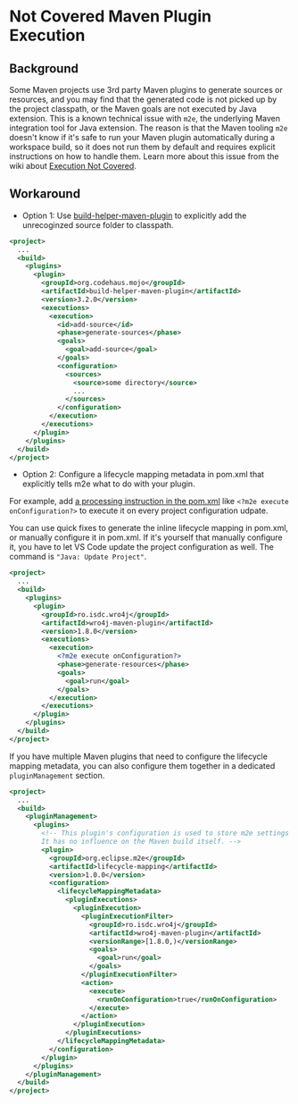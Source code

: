 # Not Covered Maven Plugin Execution

## Background
Some Maven projects use 3rd party Maven plugins to generate sources or resources, and you may find that the generated code is not picked up by the project classpath, or the Maven goals are not executed by Java extension. This is a known technical issue with `m2e`, the underlying Maven integration tool for Java extension. The reason is that the Maven tooling `m2e` doesn't know if it's safe to run your Maven plugin automatically during a workspace build, so it does not run them by default and requires explicit instructions on how to handle them. Learn more about this issue from the wiki about [Execution Not Covered](https://www.eclipse.org/m2e/documentation/m2e-execution-not-covered.html).

## Workaround
- Option 1: Use [build-helper-maven-plugin](http://www.mojohaus.org/build-helper-maven-plugin/usage.html) to explicitly add the unrecoginzed source folder to classpath.

```xml
<project>
  ...
  <build>
    <plugins>
      <plugin>
        <groupId>org.codehaus.mojo</groupId>
        <artifactId>build-helper-maven-plugin</artifactId>
        <version>3.2.0</version>
        <executions>
          <execution>
            <id>add-source</id>
            <phase>generate-sources</phase>
            <goals>
              <goal>add-source</goal>
            </goals>
            <configuration>
              <sources>
                <source>some directory</source>
                ...
              </sources>
            </configuration>
          </execution>
        </executions>
      </plugin>
    </plugins>
  </build>
</project>
```

- Option 2: Configure a lifecycle mapping metadata in pom.xml that explicitly tells m2e what to do with your plugin.

For example, add [a processing instruction in the pom.xml](https://www.eclipse.org/m2e/documentation/release-notes-17.html#new-syntax-for-specifying-lifecycle-mapping-metadata) like `<?m2e execute onConfiguration?>` to execute it on every project configuration udpate.

You can use quick fixes to generate the inline lifecycle mapping in pom.xml, or manually configure it in pom.xml. If it's yourself that manually configure it, you have to let VS Code update the project configuration as well. The command is `"Java: Update Project"`.

```xml
<project>
  ...
  <build>
    <plugins>
      <plugin>
        <groupId>ro.isdc.wro4j</groupId>
        <artifactId>wro4j-maven-plugin</artifactId>
        <version>1.8.0</version>
        <executions>
          <execution>
            <?m2e execute onConfiguration?>
            <phase>generate-resources</phase>
            <goals>
              <goal>run</goal>
            </goals>
          </execution>
        </executions>
      </plugin>
    </plugins>
  </build>
</project>
```

If you have multiple Maven plugins that need to configure the lifecycle mapping metadata, you can also configure them together in a dedicated `pluginManagement` section.

```xml
<project>
  ...
  <build>
    <pluginManagement>
      <plugins>
        <!-- This plugin's configuration is used to store m2e settings only.
        It has no influence on the Maven build itself. -->
        <plugin>
          <groupId>org.eclipse.m2e</groupId>
          <artifactId>lifecycle-mapping</artifactId>
          <version>1.0.0</version>
          <configuration>
            <lifecycleMappingMetadata>
              <pluginExecutions>
                <pluginExecution>
                  <pluginExecutionFilter>
                    <groupId>ro.isdc.wro4j</groupId>
                    <artifactId>wro4j-maven-plugin</artifactId>
                    <versionRange>[1.8.0,)</versionRange>
                    <goals>
                      <goal>run</goal>
                    </goals>
                  </pluginExecutionFilter>
                  <action>
                    <execute>
                      <runOnConfiguration>true</runOnConfiguration>
                    </execute>
                  </action>
                </pluginExecution>
              </pluginExecutions>
            </lifecycleMappingMetadata>
          </configuration>
        </plugin>
      </plugins>
    </pluginManagement>
  </build>
</project>
```
